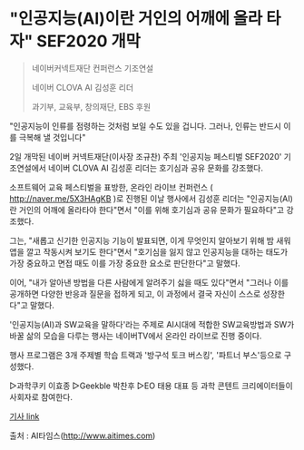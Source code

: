 # "인공지능(AI)이란 거인의 어깨에 올라 타자" SEF2020 개막

> 네이버커넥트재단 컨퍼런스 기조연설
>
> 네이버 CLOVA AI 김성훈 리더
>
> 과기부, 교육부, 창의재단, EBS 후원

"인공지능이 인류를 점령하는 것처럼 보일 수도 있을 겁니다. 그러나, 인류는 반드시 이를 극복해 낼 것입니다"

2일 개막된 네이버 커넥트재단(이사장 조규찬) 주최 '인공지능 페스티벌 SEF2020' 기조연설에서 네이버 CLOVA AI 김성훈 리더는 호기심과 공유 문화를 강조했다.

소프트웨어 교육 페스티벌을 표방한, 온라인 라이브 컨퍼런스 ( http://naver.me/5X3HAgKB )로 진행된 이날 행사에서 김성훈 리더는 "인공지능(AI)란 거인의 어깨에 올라타야 한다"면서 "이를 위해 호기심과 공유 문화가 필요하다"고 강조했다.

그는, "새롭고 신기한 인공지능 기능이 발표되면, 이게 무엇인지 알아보기 위해 밤 새워 앱을 깔고 작동시켜 보기도 한다"면서 "호기심을 잃지 않고 인공지능을 대하는 태도가 가장 중요하고 면접 때도 이를 가장 중요한 요소로 판단한다"고 말했다.

이어, "내가 알아낸 방법을 다른 사람에게 알려주기 싫을 때도 있다"면서 "그러나 이를 공개하면 다양한 반응과 질문을 접하게 되고, 이 과정에서 결국 자신이 스스로 성장한다"고 말했다.

'인공지능(AI)과 SW교육을 말하다'라는 주제로 AI시대에 적합한 SW교육방법과 SW가 바꿀 삶의 모습을 다루는 행사는 네이버TV에서 온라인 라이브로 진행 중이다.

행사 프로그램은 3개 주제별 학습 트랙과 '방구석 토크 버스킹', '파트너 부스'등으로 구성했다.

▷과학쿠키 이효종 ▷Geekble 박찬후 ▷EO 태용 대표 등 과학 콘텐트 크리에이터들이 사회자로 참여한다.

[기사 link](http://www.aitimes.com/news/articleView.html?idxno=130087)

출처 : AI타임스(http://www.aitimes.com)
